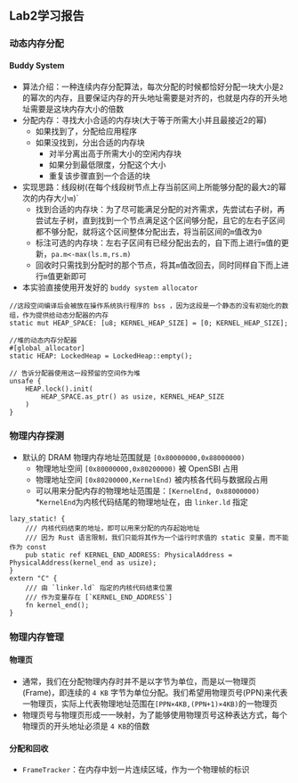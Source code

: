## Lab2学习报告

### 动态内存分配

#### Buddy System

* 算法介绍：一种连续内存分配算法，每次分配的时候都恰好分配一块大小是`2`的幂次的内存，且要保证内存的开头地址需要是对齐的，也就是内存的开头地址需要是这块内存大小的倍数
* 分配内存：寻找大小合适的内存块(大于等于所需大小并且最接近2的幂)
  * 如果找到了，分配给应用程序
  * 如果没找到，分出合适的内存块
    * 对半分离出高于所需大小的空闲内存块
    * 如果分到最低限度，分配这个大小
    * 重复该步骤直到一个合适的块
* 实现思路：线段树(在每个线段树节点上存当前区间上所能够分配的最大`2`的幂次的内存大小`m`)`
  * 找到合适的内存块：为了尽可能满足分配的对齐需求，先尝试右子树，再尝试左子树，直到找到一个节点满足这个区间够分配，且它的左右子区间都不够分配，就将这个区间整体分配出去，将当前区间的`m`值改为`0`
  * 标注可选的内存块：左右子区间有已经分配出去的，自下而上进行`m`值的更新，`pa.m<-max(ls.m,rs.m)`
  * 回收时只需找到分配时的那个节点，将其`m`值改回去，同时同样自下而上进行`m`值更新即可
* 本实验直接使用开发好的 `buddy system allocator`
```
//这段空间编译后会被放在操作系统执行程序的 bss ，因为这段是一个静态的没有初始化的数组，作为提供给动态分配器的内存
static mut HEAP_SPACE: [u8; KERNEL_HEAP_SIZE] = [0; KERNEL_HEAP_SIZE];
```
```
//堆的动态内存分配器
#[global_allocator]
static HEAP: LockedHeap = LockedHeap::empty();
```
```
// 告诉分配器使用这一段预留的空间作为堆
unsafe {
    HEAP.lock().init(
        HEAP_SPACE.as_ptr() as usize, KERNEL_HEAP_SIZE
    )
}
```
### 物理内存探测

* 默认的 DRAM 物理内存地址范围就是 `[0x80000000,0x88000000)`
  * 物理地址空间 `[0x80000000,0x80200000)` 被 OpenSBI 占用
  * 物理地址空间 `[0x80200000,KernelEnd)` 被内核各代码与数据段占用
  * 可以用来分配内存的物理地址范围是：`[KernelEnd, 0x88000000)`
    *`KernelEnd`为内核代码结尾的物理地址在，由 `linker.ld` 指定
```
lazy_static! {
    /// 内核代码结束的地址，即可以用来分配的内存起始地址
    /// 因为 Rust 语言限制，我们只能将其作为一个运行时求值的 static 变量，而不能作为 const
    pub static ref KERNEL_END_ADDRESS: PhysicalAddress = PhysicalAddress(kernel_end as usize);
}
extern "C" {
    /// 由 `linker.ld` 指定的内核代码结束位置
    /// 作为变量存在 [`KERNEL_END_ADDRESS`]
    fn kernel_end();
}
```
### 物理内存管理

#### 物理页
* 通常，我们在分配物理内存时并不是以字节为单位，而是以一物理页(Frame)，即连续的 `4 KB` 字节为单位分配。我们希望用物理页号(PPN)来代表一物理页，实际上代表物理地址范围在`[PPN×4KB,(PPN+1)×4KB)`的一物理页
* 物理页号与物理页形成一一映射，为了能够使用物理页号这种表达方式，每个物理页的开头地址必须是 `4 KB`的倍数
#### 分配和回收
* `FrameTracker`：在内存中划一片连续区域，作为一个物理帧的标识
